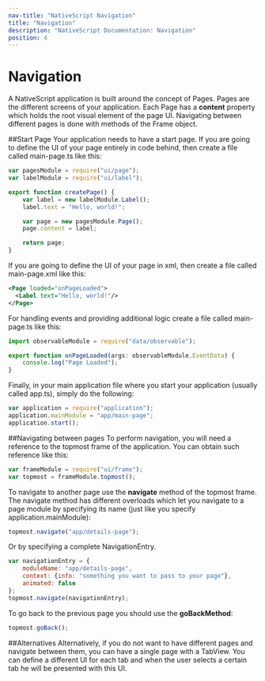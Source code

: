 ```yaml
---
nav-title: "NativeScript Navigation"
title: "Navigation"
description: "NativeScript Documentation: Navigation"
position: 4
---
```


# Navigation
A NativeScript application is built around the concept of Pages. Pages are the different screens of your application. Each Page has a **content** property which holds the root visual element of the page UI. Navigating between different pages is done with methods of the Frame object.

##Start Page
Your application needs to have a start page. If you are going to define the UI of your page entirely in code behind, then create a file called main-page.ts like this:
``` JavaScript
var pagesModule = require("ui/page");
var labelModule = require("ui/label");

export function createPage() {
    var label = new labelModule.Label();
    label.text = "Hello, world!";

    var page = new pagesModule.Page();
    page.content = label;

    return page;
}
```
If you are going to define the UI of your page in xml, then create a file called main-page.xml like this:
``` XML
<Page loaded="onPageLoaded">
  <Label text="Hello, world!"/>
</Page>
```
For handling events and providing additional logic create a file called main-page.ts like this:
``` JavaScript
import observableModule = require("data/observable");

export function onPageLoaded(args: observableModule.EventData) {
    console.log("Page Loaded");
}
```
Finally, in your main application file where you start your application (usually called app.ts), simply do the following:
``` JavaScript
var application = require("application");
application.mainModule = "app/main-page";
application.start();
```

##Navigating between pages
To perform navigation, you will need a reference to the topmost frame of the application. You can obtain such reference like this:
``` JavaScript
var frameModule = require("ui/frame");
var topmost = frameModule.topmost();
```
To navigate to another page use the **navigate** method of the topmost frame. The navigate method has different overloads which let you navigate to a page module by specifying its name (just like you specify application.mainModule):
``` JavaScript
topmost.navigate("app/details-page");
```
Or by specifying a complete NavigationEntry.
``` JavaScript
var navigationEntry = {
    moduleName: "app/details-page",
    context: {info: "something you want to pass to your page"},
    animated: false
};
topmost.navigate(navigationEntry);
```
To go back to the previous page you should use the **goBackMethod**:
``` JavaScript
topmost.goBack();
```
##Alternatives
Alternatively, if you do not want to have different pages and navigate between them, you can have a single page with a TabView. You can define a different UI for each tab and when the user selects a certain tab he will be presented with this UI.
